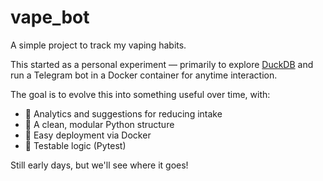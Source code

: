 # vape_bot

A simple project to track my vaping habits.

This started as a personal experiment — primarily to explore [DuckDB](https://duckdb.org/) and run a Telegram bot in a Docker container for anytime interaction.

The goal is to evolve this into something useful over time, with:
- 🧠 Analytics and suggestions for reducing intake
- 🐍 A clean, modular Python structure
- 🐳 Easy deployment via Docker
- 🧪 Testable logic (Pytest)

Still early days, but we'll see where it goes!
